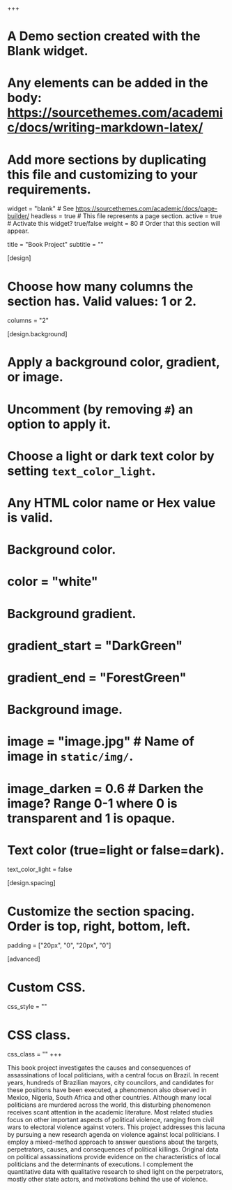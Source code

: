 +++
# A Demo section created with the Blank widget.
# Any elements can be added in the body: https://sourcethemes.com/academic/docs/writing-markdown-latex/
# Add more sections by duplicating this file and customizing to your requirements.

widget = "blank"  # See https://sourcethemes.com/academic/docs/page-builder/
headless = true  # This file represents a page section.
active = true  # Activate this widget? true/false
weight = 80  # Order that this section will appear.

title = "Book Project"
subtitle = "" 

[design]
  # Choose how many columns the section has. Valid values: 1 or 2.
  columns = "2"

[design.background]
  # Apply a background color, gradient, or image.
  #   Uncomment (by removing `#`) an option to apply it.
  #   Choose a light or dark text color by setting `text_color_light`.
  #   Any HTML color name or Hex value is valid.

# Background color.
  # color = "white"
  
# Background gradient.
  # gradient_start = "DarkGreen"
  # gradient_end = "ForestGreen"
  
# Background image.
  # image = "image.jpg"  # Name of image in `static/img/`.
  # image_darken = 0.6  # Darken the image? Range 0-1 where 0 is transparent and 1 is opaque.

# Text color (true=light or false=dark).
  text_color_light = false

[design.spacing]
  # Customize the section spacing. Order is top, right, bottom, left.
  padding = ["20px", "0", "20px", "0"]

[advanced]
 # Custom CSS. 
 css_style = ""
 
 # CSS class.
 css_class = ""
+++

This book project investigates the causes and consequences of assassinations of local politicians, with a central focus on Brazil. In recent years, hundreds of Brazilian mayors, city councilors, and candidates for these positions have been executed, a phenomenon also observed in Mexico, Nigeria, South Africa and other countries. Although many local politicians are murdered across the world, this disturbing phenomenon receives scant attention in the academic literature. Most related studies focus on other important aspects of political violence, ranging from civil wars to electoral violence against voters. This project addresses this lacuna by pursuing a new research agenda on violence against local politicians. I employ a mixed-method approach to answer questions about the targets, perpetrators, causes, and consequences of political killings. Original data on political assassinations provide evidence on the characteristics of local politicians and the determinants of executions. I complement the quantitative data with qualitative research to shed light on the perpetrators, mostly other state actors, and motivations behind the use of violence. 


<!-- It entails four primary analytic objectives:


Objective 1: Targets. What characteristics of local politicians make them more likely to be assassinated? Do these patterns differ between campaign and non-campaign periods?

Objective 2: Causes. What conditions render political assassinations more likely? Do politi- cal, socioeconomic, and other factors explain spatial and geographic variation in executions?

Objective 3: Motivations. Who is most likely to assassinate local politicians, and why? Why do political competitors and other actors choose violence over alternative strategies?

Objective 4: Consequences. How do assassinations of local politicians affect electoral out- comes, such as voter participation and reelection rates of incumbents? --> 


